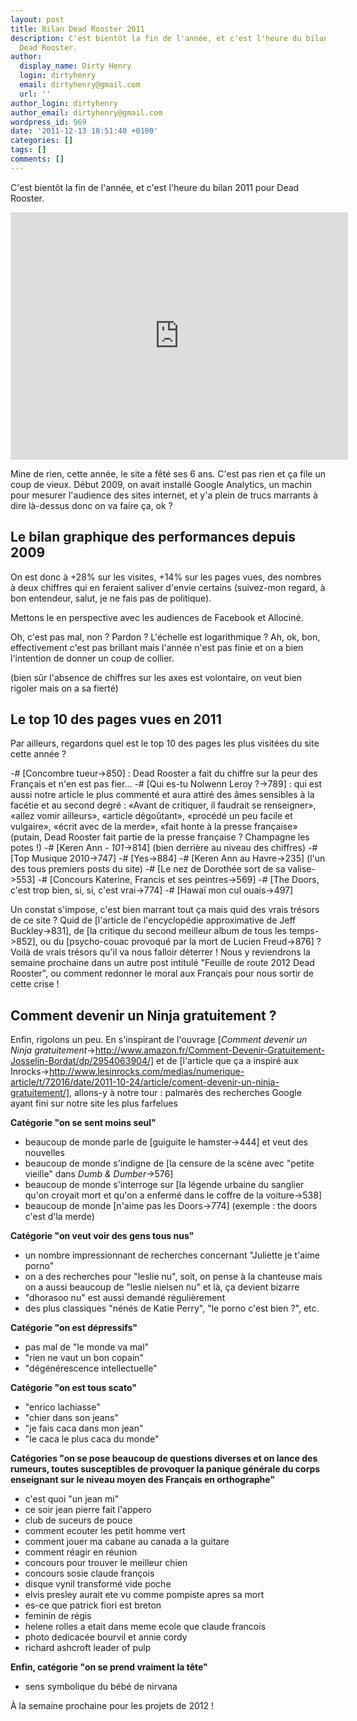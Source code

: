 ```yaml
---
layout: post
title: Bilan Dead Rooster 2011
description: C'est bientôt la fin de l'année, et c'est l'heure du bilan 2011 pour
  Dead Rooster.
author:
  display_name: Dirty Henry
  login: dirtyhenry
  email: dirtyhenry@gmail.com
  url: ''
author_login: dirtyhenry
author_email: dirtyhenry@gmail.com
wordpress_id: 969
date: '2011-12-13 18:51:40 +0100'
categories: []
tags: []
comments: []
---
```

C'est bientôt la fin de l'année, et c'est l'heure du bilan 2011 pour Dead Rooster.

<iframe width="540" height="396" src="http://www.youtube.com/embed/5iVKeYJmRtk" frameborder="0" allowfullscreen></iframe>

Mine de rien, cette année, le site a fêté ses 6 ans. C'est pas rien et ça file un coup de vieux. Début 2009, on avait installé Google Analytics, un machin pour mesurer l'audience des sites internet, et y'a plein de trucs marrants à dire là-dessus donc on va faire ça, ok ?

<h2>Le bilan graphique des performances depuis 2009</h2>

<img498>

On est donc à +28% sur les visites, +14% sur les pages vues, des nombres à deux chiffres qui en feraient saliver d'envie certains (suivez-mon regard, à bon entendeur, salut, je ne fais pas de politique).

Mettons le en perspective avec les audiences de Facebook et Allociné.

<img499>

Oh, c'est pas mal, non ? Pardon ? L'échelle est logarithmique ? Ah, ok, bon, effectivement c'est pas brillant mais l'année n'est pas finie et on a bien l'intention de donner un coup de collier.

(bien sûr l'absence de chiffres sur les axes est volontaire, on veut bien rigoler mais on a sa fierté)

<h2>Le top 10 des pages vues en 2011</h2>

Par ailleurs, regardons quel est le top 10 des pages les plus visitées du site cette année ?

-# [Concombre tueur->850] : Dead Rooster a fait du chiffre sur la peur des Français et n'en est pas fier...
-# [Qui es-tu Nolwenn Leroy ?->789] : qui est aussi notre article le plus commenté et aura attiré des âmes sensibles à la facétie et au second degré : «Avant de critiquer, il faudrait se renseigner», «allez vomir ailleurs», «article dégoûtant», «procédé un peu facile et vulgaire», «écrit avec de la merde», «fait honte à la presse française» (putain, Dead Rooster fait partie de la presse française ? Champagne les potes !)
-# [Keren Ann - *101*->814] (bien derrière au niveau des chiffres)
-# [Top Musique 2010->747]
-# [Yes->884]
-# [Keren Ann au Havre->235] (l'un des tous premiers posts du site)
-# [Le nez de Dorothée sort de sa valise->553]
-# [Concours Katerine, Francis et ses peintres->569]
-# [The Doors, c'est trop bien, si, si, c'est vrai->774]
-# [Hawaï mon cul ouais->497]

Un constat s'impose, c'est bien marrant tout ça mais quid des vrais trésors de ce site ? Quid de [l'article de l'encyclopédie approximative de Jeff Buckley->831], de [la critique du second meilleur album de tous les temps->852], ou du [psycho-couac provoqué par la mort de Lucien Freud->876] ? Voilà de vrais trésors qu'il va nous falloir déterrer ! Nous y reviendrons la semaine prochaine dans un autre post intitulé "Feuille de route 2012 Dead Rooster", ou comment redonner le moral aux Français pour nous sortir de cette crise !

<h2>Comment devenir un Ninja gratuitement ?</h2>

Enfin, rigolons un peu. En s'inspirant de l'ouvrage [*Comment devenir un Ninja gratuitement*->http://www.amazon.fr/Comment-Devenir-Gratuitement-Josselin-Bordat/dp/2954063904/] et de [l'article que ça a inspiré aux Inrocks->http://www.lesinrocks.com/medias/numerique-article/t/72016/date/2011-10-24/article/coment-devenir-un-ninja-gratuitement/], allons-y à notre tour : palmarès des recherches Google ayant fini sur notre site les plus farfelues

__Catégorie "on se sent moins seul"__
- beaucoup de monde parle de [guiguite le hamster->444] et veut des nouvelles
- beaucoup de monde s'indigne de [la censure de la scène avec "petite vieille" dans *Dumb & Dumber*->576]
- beaucoup de monde s'interroge sur [la légende urbaine du sanglier qu'on croyait mort et qu'on a enfermé dans le coffre de la voiture->538]
- beaucoup de monde [n'aime pas les Doors->774] (exemple : the doors c'est d'la merde)

__Catégorie "on veut voir des gens tous nus"__
- un nombre impressionnant de recherches concernant "Juliette je t'aime porno"
- on a des recherches pour "leslie nu", soit, on pense à la chanteuse mais on a aussi beaucoup de "leslie nielsen nu" et là, ça devient bizarre
- "dhorasoo nu" est aussi demandé régulièrement
- des plus classiques "nénés de Katie Perry", "le porno c'est bien ?", etc.

__Catégorie "on est dépressifs"__
- pas mal de "le monde va mal"
- "rien ne vaut un bon copain"
- "dégénérescence intellectuelle"

__Catégorie "on est tous scato"__
- "enrico lachiasse"
- "chier dans son jeans"
- "je fais caca dans mon jean"
- "le caca le plus caca du monde"

__Catégories "on se pose beaucoup de questions diverses et on lance des rumeurs, toutes susceptibles de provoquer la panique générale du corps enseignant sur le niveau moyen des Français en orthographe"__
- c'est quoi "un jean mi"
- ce soir jean pierre fait l'appero
- club de suceurs de pouce
- comment ecouter les petit homme vert
- comment jouer ma cabane au canada a la guitare
- comment réagir en réunion
- concours pour trouver le meilleur chien
- concours sosie claude françois
- disque vynil transformé vide poche
- elvis presley aurait ete vu comme pompiste apres sa mort
- es-ce que patrick fiori est breton
- feminin de régis
- helene rolles a etait dans meme ecole que claude francois
- photo dedicacée bourvil et annie cordy
- richard ashcroft leader of pulp

__Enfin, catégorie "on se prend vraiment la tête"__
- sens symbolique du bébé de nirvana

À la semaine prochaine pour les projets de 2012 !
